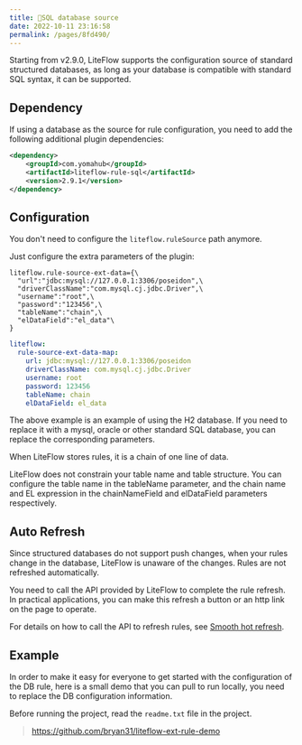 ```yaml
---
title: 📘SQL database source
date: 2022-10-11 23:16:58
permalink: /pages/8fd490/
---
```


Starting from v2.9.0, LiteFlow supports the configuration source of standard structured databases, as long as your database is compatible with standard SQL syntax, it can be supported.

## Dependency

If using a database as the source for rule configuration, you need to add the following additional plugin dependencies:

```xml
<dependency>
    <groupId>com.yomahub</groupId>
    <artifactId>liteflow-rule-sql</artifactId>
    <version>2.9.1</version>
</dependency>
```

## Configuration

You don't need to configure the `liteflow.ruleSource` path anymore.

Just configure the extra parameters of the plugin:

<code-group>
  <code-block title="Properties Style" active>

```properties
liteflow.rule-source-ext-data={\
  "url":"jdbc:mysql://127.0.0.1:3306/poseidon",\
  "driverClassName":"com.mysql.cj.jdbc.Driver",\
  "username":"root",\
  "password":"123456",\
  "tableName":"chain",\
  "elDataField":"el_data"\
}
```
  </code-block>
  <code-block title="Yaml Style">

```yaml
liteflow:
  rule-source-ext-data-map:
    url: jdbc:mysql://127.0.0.1:3306/poseidon
    driverClassName: com.mysql.cj.jdbc.Driver
    username: root
    password: 123456
    tableName: chain
    elDataField: el_data
```
  </code-block>
</code-group>

The above example is an example of using the H2 database. If you need to replace it with a mysql, oracle or other standard SQL database, you can replace the corresponding parameters.

When LiteFlow stores rules, it is a chain of one line of data.

LiteFlow does not constrain your table name and table structure. You can configure the table name in the tableName parameter, and the chain name and EL expression in the chainNameField and elDataField parameters respectively.

## Auto Refresh

Since structured databases do not support push changes, when your rules change in the database, LiteFlow is unaware of the changes. Rules are not refreshed automatically.

You need to call the API provided by LiteFlow to complete the rule refresh. In practical applications, you can make this refresh a button or an http link on the page to operate.

For details on how to call the API to refresh rules, see [Smooth hot refresh](/pages/204d71/).

## Example

In order to make it easy for everyone to get started with the configuration of the DB rule, here is a small demo that you can pull to run locally, you need to replace the DB configuration information.

Before running the project, read the `readme.txt` file in the project.

> https://github.com/bryan31/liteflow-ext-rule-demo